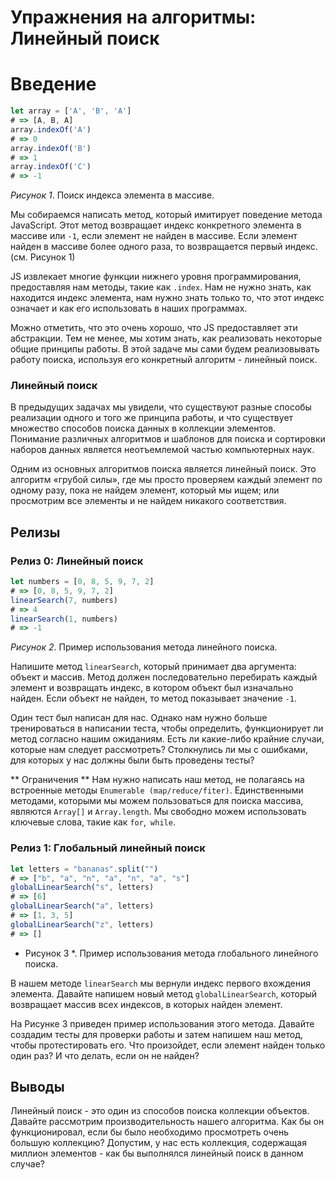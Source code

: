 # Упражнения на алгоритмы: Линейный поиск

# Введение

```javascript
let array = ['A', 'B', 'A']
# => [A, B, A]
array.indexOf('A')
# => 0
array.indexOf('B')
# => 1
array.indexOf('C')
# => -1
```
*Рисунок 1*. Поиск индекса элемента в массиве.

Мы собираемся написать метод, который имитирует поведение метода JavaScript. Этот метод возвращает индекс конкретного элемента в массиве или `-1`, если элемент не найден в массиве. Если элемент найден в массиве более одного раза, то возвращается первый индекс. (см. Рисунок 1)

JS извлекает многие функции нижнего уровня программирования, предоставляя нам методы, такие как `.index`. Нам не нужно знать, как находится индекс элемента, нам нужно знать только то, что этот индекс означает и как его использовать в наших программах.

Можно отметить, что это очень хорошо, что JS предоставляет эти абстракции. Тем не менее, мы хотим знать, как реализовать некоторые общие принципы работы. В этой задаче мы сами будем реализовывать работу поиска, используя его конкретный алгоритм - линейный поиск.

### Линейный поиск

В предыдущих задачах мы увидели, что существуют разные способы реализации одного и того же принципа работы, и что существует множество способов поиска данных в коллекции элементов. Понимание различных алгоритмов и шаблонов для поиска и сортировки наборов данных является неотъемлемой частью компьютерных наук.

Одним из основных алгоритмов поиска является линейный поиск. Это алгоритм «грубой силы», где мы просто проверяем каждый элемент по одному разу, пока не найдем элемент, который мы ищем; или просмотрим все элементы и не найдем никакого соответствия.


## Релизы
### Релиз 0: Линейный поиск

```javascript
let numbers = [0, 8, 5, 9, 7, 2]
# => [0, 8, 5, 9, 7, 2]
linearSearch(7, numbers)
# => 4
linearSearch(1, numbers)
# => -1
```
*Рисунок 2*. Пример использования метода линейного поиска.

Напишите метод `linearSearch`, который принимает два аргумента: объект и массив. Метод должен последовательно перебирать каждый элемент и возвращать индекс, в котором объект был изначально найден. Если объект не найден, то метод показывает значение `-1`.

Один тест был написан для нас. Однако нам нужно больше  тренироваться в написании теста, чтобы определить, функционирует ли метод согласно нашим ожиданиям. Есть ли какие-либо крайние случаи, которые нам следует рассмотреть? Столкнулись ли мы с ошибками, для которых у нас должны были быть проведены тесты?

** Ограничения **
Нам нужно написать наш метод, не полагаясь на встроенные методы `Enumerable (map/reduce/fiter)`. Единственными методами, которыми мы можем пользоваться для поиска массива, являются `Array[]` и `Array.length`. Мы свободно можем использовать ключевые слова, такие как `for`,` while`.

### Релиз 1: Глобальный линейный поиск
```javascript
let letters = "bananas".split("")
# => ["b", "a", "n", "a", "n", "a", "s"]
globalLinearSearch("s", letters)
# => [6]
globalLinearSearch("a", letters)
# => [1, 3, 5]
globalLinearSearch("z", letters)
# => []
```
* Рисунок 3 *. Пример использования метода глобального линейного поиска.

В нашем методе `linearSearch` мы вернули индекс первого вхождения элемента. Давайте напишем новый метод `globalLinearSearch`, который возвращает массив всех индексов, в которых найден элемент.

На Рисунке 3 приведен пример использования этого метода. Давайте создадим тесты для проверки работы и затем напишем наш метод, чтобы протестировать его. Что произойдет, если элемент найден только один раз? И что делать, если он не найден?

## Выводы

Линейный поиск - это один из способов поиска коллекции объектов. Давайте рассмотрим производительность нашего алгоритма. Как бы он функционировал, если бы было необходимо просмотреть очень большую коллекцию? Допустим, у нас есть коллекция, содержащая миллион элементов - как бы выполнялся линейный поиск в данном случае?

[implement-enumerable-challenge]: ../../../implement-enumerable-challenge
[rubydocs Array#index]: http://ruby-doc.org/core-2.1.0/Array.html#method-i-index
[wikipedia linear search]: http://en.wikipedia.org/wiki/Linear_search

